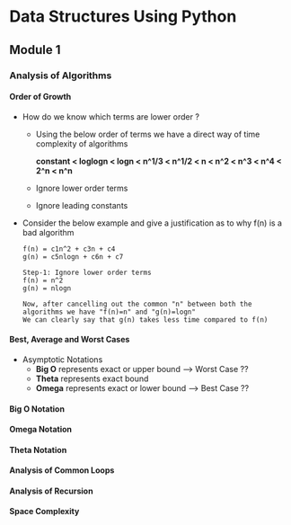 # Data Structures Using Python

## Module 1

### Analysis of Algorithms

#### Order of Growth

- How do we know which terms are lower order ?

  - Using the below order of terms we have a direct way of time complexity of algorithms

    **constant < loglogn < logn < n^1/3 < n^1/2 < n < n^2 < n^3 < n^4 < 2^n < n^n** 

  - Ignore lower order terms

  - Ignore leading constants

- Consider the below example and give a justification as to why f(n) is a bad algorithm

  ```basic
  f(n) = c1n^2 + c3n + c4
  g(n) = c5nlogn + c6n + c7
  
  Step-1: Ignore lower order terms
  f(n) = n^2
  g(n) = nlogn
  
  Now, after cancelling out the common "n" between both the algorithms we have "f(n)=n" and "g(n)=logn"
  We can clearly say that g(n) takes less time compared to f(n)
  ```

#### Best, Average and Worst Cases

- Asymptotic Notations
  - **Big O** represents exact or upper bound --> Worst Case ??
  - **Theta** represents exact bound
  - **Omega** represents exact or lower bound --> Best Case ??

#### Big O Notation

#### Omega Notation

#### Theta Notation

#### Analysis of Common Loops

#### Analysis of Recursion

#### Space Complexity

